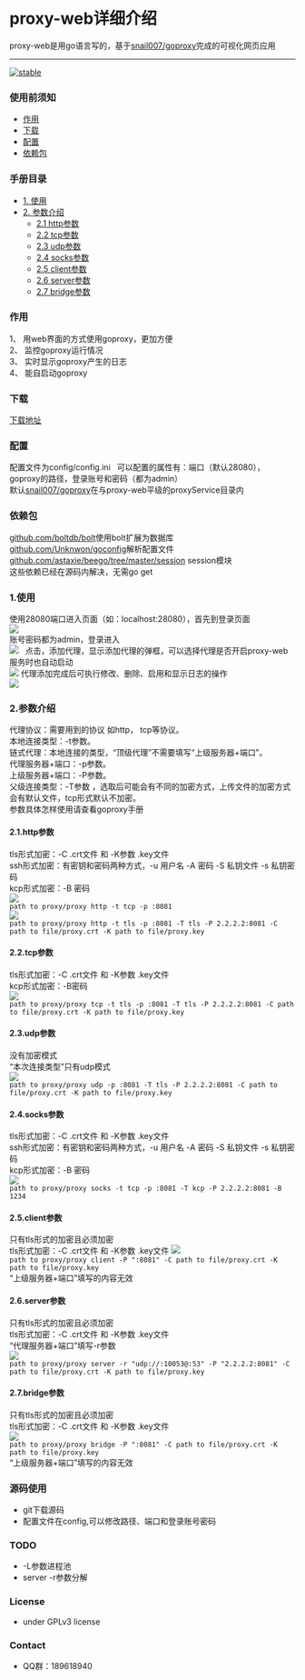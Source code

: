 # proxy-web详细介绍
proxy-web是用go语言写的，基于[snail007/goproxy](https://github.com/snail007/goproxy/)完成的可视化网页应用

---
[![stable](https://img.shields.io/badge/stable-stable-green.svg)](https://github.com/snail007/goproxy/)

### 使用前须知
 - [作用](#作用)
 - [下载](#下载)
 - [配置](#配置)
 - [依赖包](#依赖包)
 
### 手册目录
- [1. 使用](#1使用)
- [2. 参数介绍](#2参数介绍)
     - [2.1 http参数](#21http参数)
     - [2.2 tcp参数](#22tcp参数)
     - [2.3 udp参数](#23udp参数)
     - [2.4 socks参数](#24socks参数)
     - [2.5 client参数](#25client参数)
     - [2.6 server参数](#26server参数)
     - [2.7 bridge参数](#27bridge参数)

### 作用
1、	用web界面的方式使用goproxy，更加方便  
2、	监控goproxy运行情况  
3、	实时显示goproxy产生的日志  
4、	能自启动goproxy  
 
### 下载
[下载地址](https://github.com/yincongcyincong/proxy-web/releases)  

### 配置
配置文件为config/config.ini  
可以配置的属性有：端口（默认28080），goproxy的路径，登录账号和密码（都为admin）  
默认[snail007/goproxy](https://github.com/snail007/goproxy/releases)在与proxy-web平级的proxyService目录内  

### 依赖包
[github.com/boltdb/bolt](https://github.com/boltdb/bolt)使用bolt扩展为数据库  
[github.com/Unknwon/goconfig](https://github.com/Unknwon/goconfig)解析配置文件  
[github.com/astaxie/beego/tree/master/session](https://github.com/astaxie/beego/tree/master/session) session模块  
这些依赖已经在源码内解决，无需go get

### 1.使用
使用28080端口进入页面（如：localhost:28080），首先到登录页面  
<img src="https://github.com/yincongcyincong/proxy-web/raw/master/docs/image/login.png?raw=true" />  
账号密码都为admin，登录进入  
<img src="https://github.com/yincongcyincong/proxy-web/raw/master/docs/image/empty.png?raw=true" />  
点击，添加代理，显示添加代理的弹框，可以选择代理是否开启proxy-web服务时也自动启动  
<img src="https://github.com/yincongcyincong/proxy-web/raw/master/docs/image/add.png?raw=true" /> 
代理添加完成后可执行修改、删除、启用和显示日志的操作  
<img src="https://github.com/yincongcyincong/proxy-web/raw/master/docs/image/preview.png?raw=true" />  

### 2.参数介绍
代理协议：需要用到的协议 如http， tcp等协议。  
本地连接类型：-t参数。  
链式代理：本地连接的类型，“顶级代理”不需要填写“上级服务器+端口”。  
代理服务器+端口：-p参数。  
上级服务器+端口：-P参数。  
父级连接类型：-T参数 ，选取后可能会有不同的加密方式，上传文件的加密方式会有默认文件，tcp形式默认不加密。  
参数具体怎样使用请查看goproxy手册

#### **2.1.http参数** 
tls形式加密：-C .crt文件 和 -K参数 .key文件  
ssh形式加密：有密钥和密码两种方式，-u 用户名 -A 密码 -S 私钥文件 -s 私钥密码  
kcp形式加密：-B 密码  
<img src="https://github.com/yincongcyincong/proxy-web/blob/master/docs/image/http1.png?raw=true" />  
`path to proxy/proxy http -t tcp -p :8081`  
<img src="https://github.com/yincongcyincong/proxy-web/raw/master/docs/image/http2.png?raw=true" />  
`path to proxy/proxy http -t tls -p :8081 -T tls -P 2.2.2.2:8081 -C path to file/proxy.crt -K path to file/proxy.key`  

#### **2.2.tcp参数** 
tls形式加密：-C .crt文件 和 -K参数 .key文件  
kcp形式加密：-B密码  
<img src="https://github.com/yincongcyincong/proxy-web/raw/master/docs/image/tcp1.png?raw=true" />  
`path to proxy/proxy tcp -t tls -p :8081 -T tls -P 2.2.2.2:8081 -C path to file/proxy.crt -K path to file/proxy.key`  

#### **2.3.udp参数** 
没有加密模式  
“本次连接类型”只有udp模式  
<img src="https://github.com/yincongcyincong/proxy-web/raw/master/docs/image/udp1.png?raw=true" />  
`path to proxy/proxy udp -p :8081 -T tls -P 2.2.2.2:8081 -C path to file/proxy.crt -K path to file/proxy.key`

#### **2.4.socks参数** 
tls形式加密：-C .crt文件 和 -K参数 .key文件  
ssh形式加密：有密钥和密码两种方式，-u 用户名 -A 密码 -S 私钥文件 -s 私钥密码  
kcp形式加密：-B 密码  
<img src="https://github.com/yincongcyincong/proxy-web/raw/master/docs/image/socks.png?raw=true" />  
`path to proxy/proxy socks -t tcp -p :8081 -T kcp -P 2.2.2.2:8081 -B 1234 `

#### **2.5.client参数** 
只有tls形式的加密且必须加密  
tls形式加密：-C .crt文件 和 -K参数 .key文件 
<img src="https://github.com/yincongcyincong/proxy-web/raw/master/docs/image/client.png?raw=true" />  
`path to proxy/proxy client -P ":8081" -C path to file/proxy.crt -K path to file/proxy.key `  
“上级服务器+端口”填写的内容无效

#### **2.6.server参数** 
只有tls形式的加密且必须加密  
tls形式加密：-C .crt文件 和 -K参数 .key文件  
“代理服务器+端口”填写-r参数  
<img src="https://github.com/yincongcyincong/proxy-web/raw/master/docs/image/server.png?raw=true" />  
`path to proxy/proxy server -r "udp://:10053@:53" -P "2.2.2.2:8081" -C path to file/proxy.crt -K path to file/proxy.key`

#### **2.7.bridge参数** 
只有tls形式的加密且必须加密  
tls形式加密：-C .crt文件 和 -K参数 .key文件  
<img src="https://github.com/yincongcyincong/proxy-web/raw/master/docs/image/bridge.png?raw=true" />  
`path to proxy/proxy bridge -P ":8081" -C path to file/proxy.crt -K path to file/proxy.key `  
“上级服务器+端口”填写的内容无效  

### 源码使用  
- git下载源码  
- 配置文件在config,可以修改路径、端口和登录账号密码   
   
### TODO
- -L参数进程池  
- server -r参数分解  

### License
- under GPLv3 license  

### Contact
- QQ群：189618940
